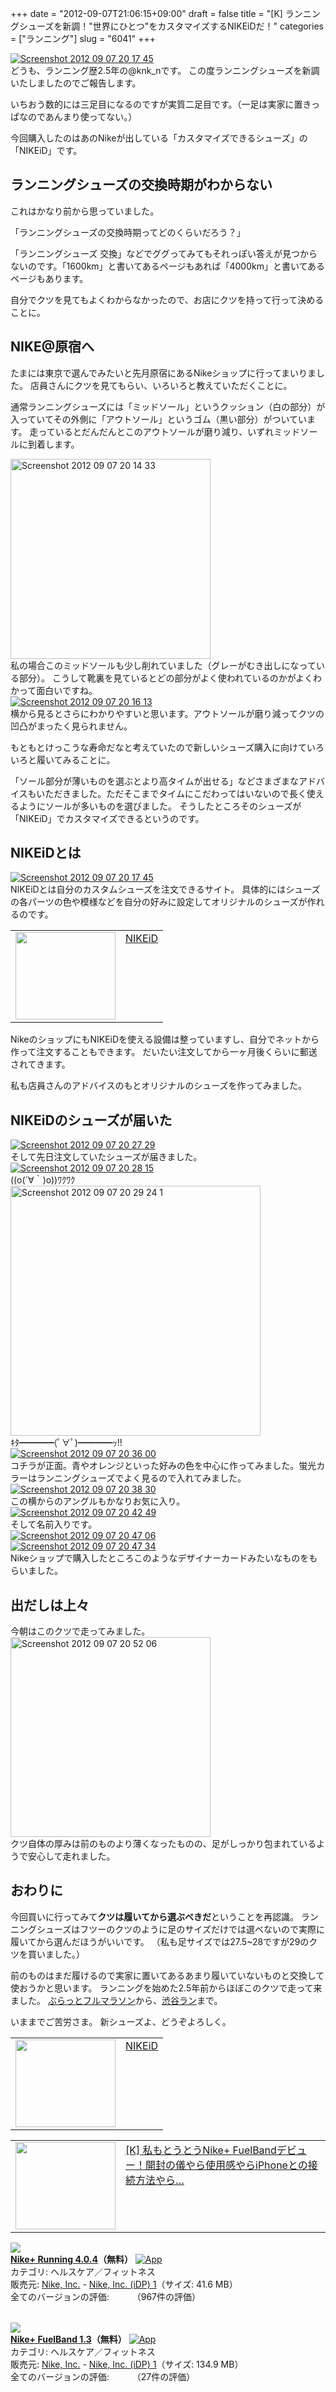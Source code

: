 +++
date = "2012-09-07T21:06:15+09:00"
draft = false
title = "[K] ランニングシューズを新調！\"世界にひとつ\"をカスタマイズするNIKEiDだ！"
categories = ["ランニング"]
slug = "6041"
+++

<div class="center"><a href="http://knk-n.com/images/2012/09/screenshot_2012-09-07_20.17.45.jpg"><img src="http://knk-n.com/images/2012/09/screenshot_2012-09-07_20.17.45.jpg" alt="Screenshot 2012 09 07 20 17 45" title="screenshot_2012-09-07_20.17.45.jpg" border="0" width="" height="" /></a></div>
どうも、ランニング歴2.5年の@knk_nです。
この度ランニングシューズを新調いたしましたのでご報告します。

いちおう数的には三足目になるのですが実質二足目です。（一足は実家に置きっぱなのであんまり使ってない。）

今回購入したのはあのNikeが出している「カスタマイズできるシューズ」の「NIKEiD」です。<!--more--><h2>ランニングシューズの交換時期がわからない</h2>
これはかなり前から思っていました。

「ランニングシューズの交換時期ってどのくらいだろう？」

「ランニングシューズ 交換」などでググってみてもそれっぽい答えが見つからないのです。「1600km」と書いてあるページもあれば「4000km」と書いてあるページもあります。

自分でクツを見てもよくわからなかったので、お店にクツを持って行って決めることに。

<h2>NIKE@原宿へ</h2>
たまには東京で選んでみたいと先月原宿にあるNikeショップに行ってまいりました。
店員さんにクツを見てもらい、いろいろと教えていただくことに。

通常ランニングシューズには「ミッドソール」というクッション（白の部分）が入っていてその外側に「アウトソール」というゴム（黒い部分）がついています。
走っているとだんだんとこのアウトソールが磨り減り、いずれミッドソールに到着します。

<div class="center"><a href="http://knk-n.com/images/2012/09/screenshot_2012-09-07_20.14.33.jpg"><img src="http://knk-n.com/images/2012/09/screenshot_2012-09-07_20.14.33.jpg" alt="Screenshot 2012 09 07 20 14 33" title="screenshot_2012-09-07_20.14.33.jpg" border="0" width="320" height="auto" /></a></div>
私の場合このミッドソールも少し削れていました（グレーがむき出しになっている部分）。
こうして靴裏を見ているとどの部分がよく使われているのかがよくわかって面白いですね。

<div class="center"><a href="http://knk-n.com/images/2012/09/screenshot_2012-09-07_20.16.13.jpg"><img src="http://knk-n.com/images/2012/09/screenshot_2012-09-07_20.16.13.jpg" alt="Screenshot 2012 09 07 20 16 13" title="screenshot_2012-09-07_20.16.13.jpg" border="0" width="" height="" /></a></div>
横から見るとさらにわかりやすいと思います。アウトソールが磨り減ってクツの凹凸がまったく見られません。

もともとけっこうな寿命だなと考えていたので新しいシューズ購入に向けていろいろと履いてみることに。

「ソール部分が薄いものを選ぶとより高タイムが出せる」などさまざまなアドバイスもいただきました。ただそこまでタイムにこだわってはいないので長く使えるようにソールが多いものを選びました。
そうしたところそのシューズが「NIKEiD」でカスタマイズできるというのです。

<h2>NIKEiDとは</h2>
<div class="center"><a href="http://knk-n.com/images/2012/09/screenshot_2012-09-07_20.17.45.jpg"><img src="http://knk-n.com/images/2012/09/screenshot_2012-09-07_20.17.45.jpg" alt="Screenshot 2012 09 07 20 17 45" title="screenshot_2012-09-07_20.17.45.jpg" border="0" width="" height="" /></a></div>
NIKEiDとは自分のカスタムシューズを注文できるサイト。
具体的にはシューズの各パーツの色や模様などを自分の好みに設定してオリジナルのシューズが作れるのです。

<table width="100%"><td valign="top" width="160"><a href="http://nikeid.nike.com/nikeidv2/current_release/main_v2.jsp?channel=JP_NIKEID&region=JAPAN&country=jp&language=ja&location=home" target="_blank"><img border="0" src="http://capture.heartrails.com/160x140/border?http://nikeid.nike.com/nikeidv2/current_release/main_v2.jsp?channel=JP_NIKEID&region=JAPAN&country=jp&language=ja&location=home" alt="" width="160" height="140" /></a></td><td valign="top"><a  href="http://nikeid.nike.com/nikeidv2/current_release/main_v2.jsp?channel=JP_NIKEID&region=JAPAN&country=jp&language=ja&location=home" target="_blank">NIKEiD</a><script type="text/javascript">var url = "http://nikeid.nike.com/nikeidv2/current_release/main_v2.jsp?channel=JP_NIKEID&region=JAPAN&country=jp&language=ja&location=home";</script><script src="http://api.b.st-hatena.com/entry.count?url=http://nikeid.nike.com/nikeidv2/current_release/main_v2.jsp?channel=JP_NIKEID&region=JAPAN&country=jp&language=ja&location=home&callback=hatebTxt"></script>
</td>
</table>

NikeのショップにもNIKEiDを使える設備は整っていますし、自分でネットから作って注文することもできます。
だいたい注文してから一ヶ月後くらいに郵送されてきます。

私も店員さんのアドバイスのもとオリジナルのシューズを作ってみました。

<h2>NIKEiDのシューズが届いた</h2>
<div class="center"><a href="http://knk-n.com/images/2012/09/screenshot_2012-09-07_20.27.29.jpg"><img src="http://knk-n.com/images/2012/09/screenshot_2012-09-07_20.27.29.jpg" alt="Screenshot 2012 09 07 20 27 29" title="screenshot_2012-09-07_20.27.29.jpg" border="0" width="" height="" /></a></div>
そして先日注文していたシューズが届きました。

<div class="center"><a href="http://knk-n.com/images/2012/09/screenshot_2012-09-07_20.28.15.jpg"><img src="http://knk-n.com/images/2012/09/screenshot_2012-09-07_20.28.15.jpg" alt="Screenshot 2012 09 07 20 28 15" title="screenshot_2012-09-07_20.28.15.jpg" border="0" width="" height="" /></a></div>
((o(´∀｀)o))ﾜｸﾜｸ

<div class="center"><a href="http://knk-n.com/images/2012/09/screenshot_2012-09-07_20.29.24-1.jpg"><img src="http://knk-n.com/images/2012/09/screenshot_2012-09-07_20.29.24-1.jpg" alt="Screenshot 2012 09 07 20 29 24 1" title="screenshot_2012-09-07_20.29.24-1.jpg" border="0" width="400" height="auto" /></a></div>
ｷﾀ━━━━(ﾟ∀ﾟ)━━━━ｯ!!

<div class="center"><a href="http://knk-n.com/images/2012/09/screenshot_2012-09-07_20.36.00.jpg"><img src="http://knk-n.com/images/2012/09/screenshot_2012-09-07_20.36.00.jpg" alt="Screenshot 2012 09 07 20 36 00" title="screenshot_2012-09-07_20.36.00.jpg" border="0" width="" height="" /></a></div>
コチラが正面。青やオレンジといった好みの色を中心に作ってみました。蛍光カラーはランニングシューズでよく見るので入れてみました。

<div class="center"><a href="http://knk-n.com/images/2012/09/screenshot_2012-09-07_20.38.30.jpg"><img src="http://knk-n.com/images/2012/09/screenshot_2012-09-07_20.38.30.jpg" alt="Screenshot 2012 09 07 20 38 30" title="screenshot_2012-09-07_20.38.30.jpg" border="0" width="" height="" /></a></div>
この横からのアングルもかなりお気に入り。

<div class="center"><a href="http://knk-n.com/images/2012/09/screenshot_2012-09-07_20.42.49.jpg"><img src="http://knk-n.com/images/2012/09/screenshot_2012-09-07_20.42.49.jpg" alt="Screenshot 2012 09 07 20 42 49" title="screenshot_2012-09-07_20.42.49.jpg" border="0" width="" height="" /></a></div>
そして名前入りです。

<div class="center"><a href="http://knk-n.com/images/2012/09/screenshot_2012-09-07_20.47.06.jpg"><img src="http://knk-n.com/images/2012/09/screenshot_2012-09-07_20.47.06.jpg" alt="Screenshot 2012 09 07 20 47 06" title="screenshot_2012-09-07_20.47.06.jpg" border="0" width="" height="" /></a></div>

<div class="center"><a href="http://knk-n.com/images/2012/09/screenshot_2012-09-07_20.47.34.jpg"><img src="http://knk-n.com/images/2012/09/screenshot_2012-09-07_20.47.34.jpg" alt="Screenshot 2012 09 07 20 47 34" title="screenshot_2012-09-07_20.47.34.jpg" border="0" width="" height="" /></a></div>
Nikeショップで購入したところこのようなデザイナーカードみたいなものをもらいました。

<h2>出だしは上々</h2>
今朝はこのクツで走ってみました。

<div class="center"><a href="http://knk-n.com/images/2012/09/screenshot_2012-09-07_20.52.06.jpg"><img src="http://knk-n.com/images/2012/09/screenshot_2012-09-07_20.52.06.jpg" alt="Screenshot 2012 09 07 20 52 06" title="screenshot_2012-09-07_20.52.06.jpg" border="0" width="320" height="auto" /></a></div>
クツ自体の厚みは前のものより薄くなったものの、足がしっかり包まれているようで安心して走れました。

<h2>おわりに</h2>
今回買いに行ってみて<strong>クツは履いてから選ぶべきだ</strong>ということを再認識。
ランニングシューズはフツーのクツのように足のサイズだけでは選べないので実際に履いてから選んだほうがいいです。
（私も足サイズでは27.5~28ですが29のクツを買いました。）

前のものはまだ履けるので実家に置いてあるあまり履いていないものと交換して使おうかと思います。
ランニングを始めた2.5年前からほぼこのクツで走って来ました。
<a href="http://knk-n.com/2011/11/10/running-20111110_first-full-marathon/" target="_blank">ぶらっとフルマラソン</a>から、<a href="http://knk-n.com/2012/09/05/running-course-i-recommended-at-shibuya-0/" target="_blank">渋谷ラン</a>まで。

いままでご苦労さま。
新シューズよ、どうぞよろしく。

<table width="100%"><td valign="top" width="160"><a href="http://nikeid.nike.com/nikeidv2/current_release/main_v2.jsp?channel=JP_NIKEID&region=JAPAN&country=jp&language=ja&location=home" target="_blank"><img border="0" src="http://capture.heartrails.com/160x140/border?http://nikeid.nike.com/nikeidv2/current_release/main_v2.jsp?channel=JP_NIKEID&region=JAPAN&country=jp&language=ja&location=home" alt="" width="160" height="140" /></a></td><td valign="top"><a  href="http://nikeid.nike.com/nikeidv2/current_release/main_v2.jsp?channel=JP_NIKEID&region=JAPAN&country=jp&language=ja&location=home" target="_blank">NIKEiD</a><script type="text/javascript">var url = "http://nikeid.nike.com/nikeidv2/current_release/main_v2.jsp?channel=JP_NIKEID&region=JAPAN&country=jp&language=ja&location=home";</script><script src="http://api.b.st-hatena.com/entry.count?url=http://nikeid.nike.com/nikeidv2/current_release/main_v2.jsp?channel=JP_NIKEID&region=JAPAN&country=jp&language=ja&location=home&callback=hatebTxt"></script>
</td>
</table>

<table width="100%"><td valign="top" width="160"><a href="http://knk-n.com/2012/07/07/nikeplus_fuelband_review/" target="_blank"><img border="0" src="http://capture.heartrails.com/160x140/border?http://knk-n.com/2012/07/07/nikeplus_fuelband_review/" alt="" width="160" height="140" /></a></td><td valign="top"><a  href="http://knk-n.com/2012/07/07/nikeplus_fuelband_review/" target="_blank">[K] 私もとうとうNike+ FuelBandデビュー！開封の儀やら使用感やらiPhoneとの接続方法やら…</a><script type="text/javascript">var url = "http://knk-n.com/2012/07/07/nikeplus_fuelband_review/";</script><script src="http://api.b.st-hatena.com/entry.count?url=http://knk-n.com/2012/07/07/nikeplus_fuelband_review/&callback=hatebTxt"></script><br />
</td>
</table>

<table class="appstorehelper"><a href="http://itunes.apple.com/jp/app/nike+-running/id387771637?mt=8&uo=4" rel="nofollow" target="_blank"><img class="appstorehelper_appicn" src="http://a4.mzstatic.com/us/r1000/070/Purple/v4/ba/bb/f8/babbf881-9156-8979-99a7-1c975a63f0e6/mzl.gqzyggze.png" /></a><div class="appstorehelper_text"><a href="http://itunes.apple.com/jp/app/nike+-running/id387771637?mt=8&uo=4" rel="nofollow" target="_blank"><b>Nike+ Running 4.0.4</a>（無料）</b> <a href="http://itunes.apple.com/jp/app/nike+-running/id387771637?mt=8&uo=4" rel="nofollow" target="_blank"><img alt="App" src="http://ax.phobos.apple.com.edgesuite.net/ja_jp/images/web/linkmaker/badge_appstore-sm.gif" style="vertical-align: text-bottom;" /></b></a><br />カテゴリ: ヘルスケア／フィットネス<br />販売元: <a href="$artistUrl$" target="_blank">Nike, Inc.</a> - <a href="http://nikeplus.nike.com/plus/" target="_blank">Nike, Inc. (iDP) 1</a>（サイズ: 41.6 MB）<br />全てのバージョンの評価: <img src="http://r.mzstatic.com/htmlResources/1043/web-storefront/images/rating_star.png" height="11px" width="11px" /><img src="http://r.mzstatic.com/htmlResources/1043/web-storefront/images/rating_star.png" height="11px" width="11px" /><img src="http://r.mzstatic.com/htmlResources/1043/web-storefront/images/rating_star_half.png" height="11px" width="11px" />（967件の評価）<br clear="all" /></div>
</table>
<table class="appstorehelper"><a href="http://itunes.apple.com/jp/app/nike+-fuelband/id493325070?mt=8&uo=4" rel="nofollow" target="_blank"><img class="appstorehelper_appicn" src="http://a3.mzstatic.com/us/r1000/077/Purple/v4/ec/bd/b1/ecbdb193-b0a6-0207-f2d9-5df568b36870/mzl.aeacuuxm.png" /></a><div class="appstorehelper_text"><a href="http://itunes.apple.com/jp/app/nike+-fuelband/id493325070?mt=8&uo=4" rel="nofollow" target="_blank"><b>Nike+ FuelBand 1.3</a>（無料）</b> <a href="http://itunes.apple.com/jp/app/nike+-fuelband/id493325070?mt=8&uo=4" rel="nofollow" target="_blank"><img alt="App" src="http://ax.phobos.apple.com.edgesuite.net/ja_jp/images/web/linkmaker/badge_appstore-sm.gif" style="vertical-align: text-bottom;" /></b></a><br />カテゴリ: ヘルスケア／フィットネス<br />販売元: <a href="$artistUrl$" target="_blank">Nike, Inc.</a> - <a href="http://www.nike.com/fuelband" target="_blank">Nike, Inc. (iDP) 1</a>（サイズ: 134.9 MB）<br />全てのバージョンの評価: <img src="http://r.mzstatic.com/htmlResources/1043/web-storefront/images/rating_star.png" height="11px" width="11px" /><img src="http://r.mzstatic.com/htmlResources/1043/web-storefront/images/rating_star.png" height="11px" width="11px" /><img src="http://r.mzstatic.com/htmlResources/1043/web-storefront/images/rating_star_half.png" height="11px" width="11px" />（27件の評価）<br clear="all" /></div>
</table>
